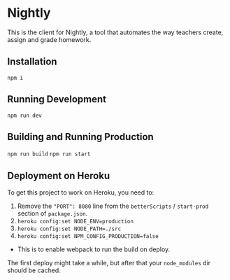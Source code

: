 # Nightly

This is the client for Nightly, a tool that automates the way teachers create, assign and grade homework.

## Installation

```npm i```


## Running Development

```npm run dev```


## Building and Running Production 

```npm run build```
```npm run start```


## Deployment on Heroku 

To get this project to work on Heroku, you need to:

1. Remove the `"PORT": 8080` line from the `betterScripts` / `start-prod` section of `package.json`.
2. `heroku config:set NODE_ENV=production`
3. `heroku config:set NODE_PATH=./src`
4. `heroku config:set NPM_CONFIG_PRODUCTION=false`
  * This is to enable webpack to run the build on deploy.

The first deploy might take a while, but after that your `node_modules` dir should be cached.

